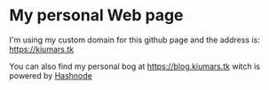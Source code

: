 # My personal Web page

I'm using my custom domain for this github page and the address is: https://kiumars.tk

You can also find my personal bog at https://blog.kiumars.tk witch is powered by [Hashnode](https://hashnode.com/)

